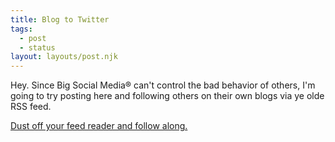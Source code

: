 ```yaml
---
title: Blog to Twitter
tags:
  - post
  - status
layout: layouts/post.njk
---
```

Hey. Since Big Social Media® can't control the bad behavior of others, I'm going to try posting here and following others on their own blogs via ye olde RSS feed.

[Dust off your feed reader and follow along.](https://attnplz.com/feed/status.xml)